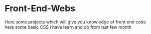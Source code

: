 # Front-End-Webs
Here some projects which will give you knowledge of front end code   
here some basic CSS i have learn and do from last few month 
